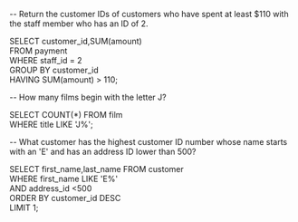 -- Return the customer IDs of customers who have spent at least $110 with the staff member who has an ID of 2.

SELECT customer_id,SUM(amount)
<br> FROM payment
<br> WHERE staff_id = 2
<br> GROUP BY customer_id
<br> HAVING SUM(amount) > 110;

-- How many films begin with the letter J?

SELECT COUNT(*) FROM film
<br> WHERE title LIKE 'J%';

-- What customer has the highest customer ID number whose name starts with an 'E' and has an address ID lower than 500?

SELECT first_name,last_name FROM customer
<br> WHERE first_name LIKE 'E%'
<br> AND address_id <500
<br> ORDER BY customer_id DESC
<br> LIMIT 1;
